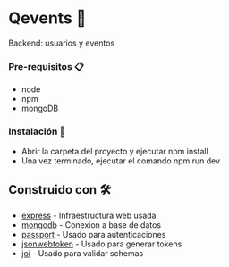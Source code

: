 # Qevents 🚀
Backend: usuarios y eventos

### Pre-requisitos 📋
* node
* npm
* mongoDB

### Instalación 🔧
* Abrir la carpeta del proyecto y ejecutar npm install
* Una vez terminado, ejecutar el comando npm run dev

## Construido con 🛠️

* [express](https://expressjs.com/es/) - Infraestructura web usada
* [mongodb](http://mongodb.github.io/node-mongodb-native/) - Conexion a base de datos
* [passport](http://www.passportjs.org/docs/) - Usado para autenticaciones
* [jsonwebtoken](https://github.com/auth0/node-jsonwebtoken#readme) - Usado para generar tokens
* [joi](https://github.com/hapijs/joi) - Usado para validar schemas
